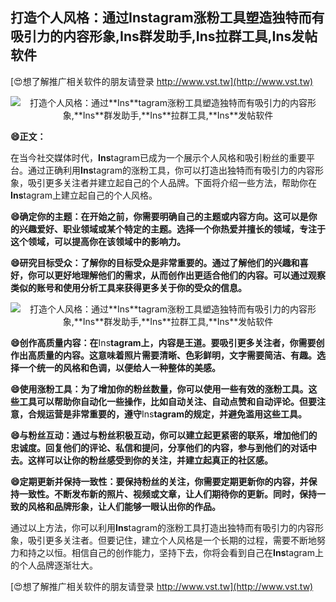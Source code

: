 ## **打造个人风格：通过**Ins**tagram涨粉工具塑造独特而有吸引力的内容形象,**Ins**群发助手,**Ins**拉群工具,**Ins**发帖软件**

[😍想了解推广相关软件的朋友请登录 http://www.vst.tw](http://www.vst.tw)

 <center><img src="https://vst.tw/MP4/tuiguang/png/3.png" alt="打造个人风格：通过**Ins**tagram涨粉工具塑造独特而有吸引力的内容形象,**Ins**群发助手,**Ins**拉群工具,**Ins**发帖软件"></center>

**😄正文：**

在当今社交媒体时代，**Ins**tagram已成为一个展示个人风格和吸引粉丝的重要平台。通过正确利用**Ins**tagram的涨粉工具，你可以打造出独特而有吸引力的内容形象，吸引更多关注者并建立起自己的个人品牌。下面将介绍一些方法，帮助你在**Ins**tagram上建立起自己的个人风格。

**😄确定你的主题：在开始之前，你需要明确自己的主题或内容方向。这可以是你的兴趣爱好、职业领域或某个特定的主题。选择一个你热爱并擅长的领域，专注于这个领域，可以提高你在该领域中的影响力。**

**😄研究目标受众：了解你的目标受众是非常重要的。通过了解他们的兴趣和喜好，你可以更好地理解他们的需求，从而创作出更适合他们的内容。可以通过观察类似的账号和使用分析工具来获得更多关于你的受众的信息。**

 <center><img src="https://vst.tw/MP4/tuiguang/png/4.png" alt="打造个人风格：通过**Ins**tagram涨粉工具塑造独特而有吸引力的内容形象,**Ins**群发助手,**Ins**拉群工具,**Ins**发帖软件"></center>

**😄创作高质量内容：在**Ins**tagram上，内容是王道。要吸引更多关注者，你需要创作出高质量的内容。这意味着照片需要清晰、色彩鲜明，文字需要简洁、有趣。选择一个统一的风格和色调，以便给人一种整体的美感。**

**😄使用涨粉工具：为了增加你的粉丝数量，你可以使用一些有效的涨粉工具。这些工具可以帮助你自动化一些操作，比如自动关注、自动点赞和自动评论。但要注意，合规运营是非常重要的，遵守**Ins**tagram的规定，并避免滥用这些工具。**

**😄与粉丝互动：通过与粉丝积极互动，你可以建立起更紧密的联系，增加他们的忠诚度。回复他们的评论、私信和提问，分享他们的内容，参与到他们的对话中去。这样可以让你的粉丝感受到你的关注，并建立起真正的社区感。**

**😄定期更新并保持一致性：要保持粉丝的关注，你需要定期更新你的内容，并保持一致性。不断发布新的照片、视频或文章，让人们期待你的更新。同时，保持一致的风格和品牌形象，让人们能够一眼认出你的作品。**

通过以上方法，你可以利用**Ins**tagram的涨粉工具打造出独特而有吸引力的内容形象，吸引更多关注者。但要记住，建立个人风格是一个长期的过程，需要不断地努力和持之以恒。相信自己的创作能力，坚持下去，你将会看到自己在**Ins**tagram上的个人品牌逐渐壮大。

[😍想了解推广相关软件的朋友请登录 http://www.vst.tw](http://www.vst.tw)




